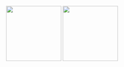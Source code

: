 <a href="https://github.com/rameshvarun/NeuralKart"><img src="https://raw.githubusercontent.com/rameshvarun/rameshvarun/master/small-neuralkart.gif" height="150"></img></a>
<a href="https://github.com/rameshvarun/marble-mouse"><img src="https://raw.githubusercontent.com/rameshvarun/rameshvarun/master/small-marble-mouse.gif" height="150"></img></a>

